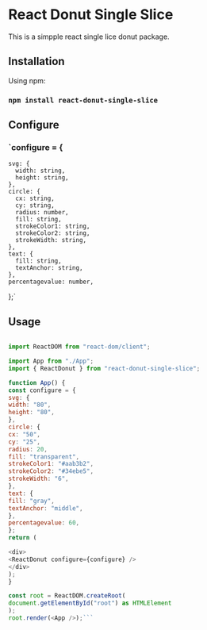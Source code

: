 # React Donut Single Slice

This is a simpple react single lice donut package.

## Installation

Using npm:

### `npm install react-donut-single-slice`

## Configure

### `configure = {

    svg: {
      width: string,
      height: string,
    },
    circle: {
      cx: string,
      cy: string,
      radius: number,
      fill: string,
      strokeColor1: string,
      strokeColor2: string,
      strokeWidth: string,
    },
    text: {
      fill: string,
      textAnchor: string,
    },
    percentagevalue: number,

};`

## Usage

````JavaScript

import ReactDOM from "react-dom/client";

import App from "./App";
import { ReactDonut } from "react-donut-single-slice";

function App() {
const configure = {
svg: {
width: "80",
height: "80",
},
circle: {
cx: "50",
cy: "25",
radius: 20,
fill: "transparent",
strokeColor1: "#aab3b2",
strokeColor2: "#34ebe5",
strokeWidth: "6",
},
text: {
fill: "gray",
textAnchor: "middle",
},
percentagevalue: 60,
};
return (

<div>
<ReactDonut configure={configure} />
</div>
);
}

const root = ReactDOM.createRoot(
document.getElementById("root") as HTMLElement
);
root.render(<App />);```
````
